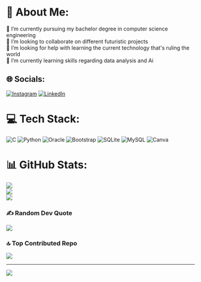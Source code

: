 # 💫 About Me:
🔭 I’m currently pursuing my bachelor degree in computer science engineering<br>👯 I’m looking to collaborate on different futuristic projects <br>🤝 I’m looking for help with learning the current technology that's ruling the world<br>🌱 I’m currently learning skills regarding data analysis and Ai<br>


## 🌐 Socials:
[![Instagram](https://img.shields.io/badge/Instagram-%23E4405F.svg?logo=Instagram&logoColor=white)](https://instagram.com/__akshh._07) [![LinkedIn](https://img.shields.io/badge/LinkedIn-%230077B5.svg?logo=linkedin&logoColor=white)](https://linkedin.com/in/https://www.linkedin.com/in/santosh-akshit-8a67102b6/overlay/about-this-profile/?lipi=urn%3Ali%3Apage%3Ad_flagship3_profile_view_base%3BHh%2FOAr1ATY6aCk2%2Ft7kydg%3D%3D) 

# 💻 Tech Stack:
![C](https://img.shields.io/badge/c-%2300599C.svg?style=for-the-badge&logo=c&logoColor=white) ![Python](https://img.shields.io/badge/python-3670A0?style=for-the-badge&logo=python&logoColor=ffdd54) ![Oracle](https://img.shields.io/badge/Oracle-F80000?style=for-the-badge&logo=oracle&logoColor=white) ![Bootstrap](https://img.shields.io/badge/bootstrap-%238511FA.svg?style=for-the-badge&logo=bootstrap&logoColor=white) ![SQLite](https://img.shields.io/badge/sqlite-%2307405e.svg?style=for-the-badge&logo=sqlite&logoColor=white) ![MySQL](https://img.shields.io/badge/mysql-4479A1.svg?style=for-the-badge&logo=mysql&logoColor=white) ![Canva](https://img.shields.io/badge/Canva-%2300C4CC.svg?style=for-the-badge&logo=Canva&logoColor=white)
# 📊 GitHub Stats:
![](https://github-readme-stats.vercel.app/api?username=santhoshakshit&theme=dark&hide_border=false&include_all_commits=true&count_private=false)<br/>
![](https://github-readme-streak-stats.herokuapp.com/?user=santhoshakshit&theme=dark&hide_border=false)<br/>
![](https://github-readme-stats.vercel.app/api/top-langs/?username=santhoshakshit&theme=dark&hide_border=false&include_all_commits=true&count_private=false&layout=compact)

### ✍️ Random Dev Quote
![](https://quotes-github-readme.vercel.app/api?type=horizontal&theme=radical)

### 🔝 Top Contributed Repo
![](https://github-contributor-stats.vercel.app/api?username=santhoshakshit&limit=5&theme=dark&combine_all_yearly_contributions=true)

---
[![](https://visitcount.itsvg.in/api?id=santhoshakshit&icon=0&color=0)](https://visitcount.itsvg.in)

<!-- Proudly created with GPRM ( https://gprm.itsvg.in ) -->
